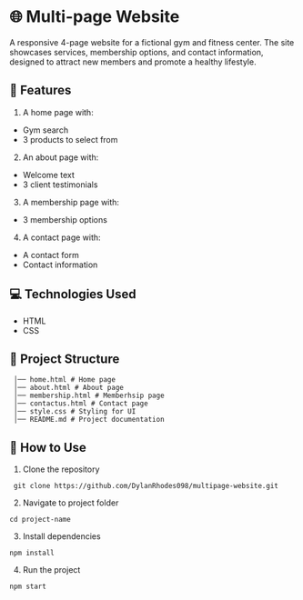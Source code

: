 # 🌐 Multi-page Website
A responsive 4-page website for a fictional gym and fitness center. The site showcases services, membership options, and contact information, designed to attract new members and promote a healthy lifestyle.

## 🚀 Features
1. A home page with:
- Gym search
- 3 products to select from 

2. An about page with: 
- Welcome text
- 3 client testimonials 

3. A membership page with:
- 3 membership options

4. A contact page with: 
- A contact form
- Contact information

## 💻 Technologies Used 
- HTML
- CSS

## 📁 Project Structure 
```
 │── home.html # Home page
 │── about.html # About page
 │── membership.html # Memberhsip page
 │── contactus.html # Contact page
 │── style.css # Styling for UI
 │── README.md # Project documentation
```

 ## 🔨 How to Use 
 1. Clone the repository 
```
 git clone https://github.com/DylanRhodes098/multipage-website.git
```

 2. Navigate to project folder 
 ```
 cd project-name
 ``` 

 3. Install dependencies 
 ```
 npm install
 ```

 4. Run the project
 ```
 npm start 
```



